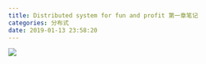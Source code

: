 ```yaml
---
title: Distributed system for fun and profit 第一章笔记
categories: 分布式
date: 2019-01-13 23:58:20
---
```


![](/images/distributed_system_for_fun_and_profit_basics.png)



